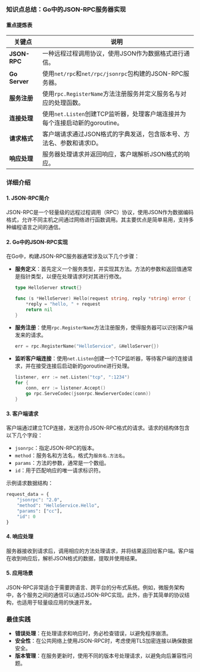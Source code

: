 ### 知识点总结：Go中的JSON-RPC服务器实现

#### 重点提炼表

| 关键点        | 说明                                                         |
| ------------- | ------------------------------------------------------------ |
| **JSON-RPC**  | 一种远程过程调用协议，使用JSON作为数据格式进行通信。         |
| **Go Server** | 使用`net/rpc`和`net/rpc/jsonrpc`包构建的JSON-RPC服务器。     |
| **服务注册**  | 使用`rpc.RegisterName`方法注册服务并定义服务名与对应的处理函数。 |
| **连接处理**  | 使用`net.Listen`创建TCP监听器，处理客户端连接并为每个连接启动新的goroutine。 |
| **请求格式**  | 客户端请求通过JSON格式的字典发送，包含版本号、方法名、参数和请求ID。 |
| **响应处理**  | 服务器处理请求并返回响应，客户端解析JSON格式的响应。         |

### 详细介绍

#### 1. JSON-RPC简介
JSON-RPC是一个轻量级的远程过程调用（RPC）协议，使用JSON作为数据编码格式，允许不同主机之间通过网络进行函数调用。其主要优点是简单易用，支持多种编程语言之间的通信。

#### 2. Go中的JSON-RPC实现

在Go中，构建JSON-RPC服务器通常涉及以下几个步骤：

- **服务定义**：首先定义一个服务类型，并实现其方法。方法的参数和返回值通常是指针类型，以便在处理请求时对其进行修改。
  
  ```go
  type HelloServer struct{}
  
  func (s *HelloServer) Hello(request string, reply *string) error {
      *reply = "hello, " + request
      return nil
  }
  ```

- **服务注册**：使用`rpc.RegisterName`方法注册服务，使得服务器可以识别客户端发来的请求。

  ```go
  err = rpc.RegisterName("HelloService", &HelloServer{})
  ```

- **监听客户端连接**：使用`net.Listen`创建一个TCP监听器，等待客户端的连接请求，并在接受连接后启动新的goroutine进行处理。

  ```go
  listener, err := net.Listen("tcp", ":1234")
  for {
      conn, err := listener.Accept()
      go rpc.ServeCodec(jsonrpc.NewServerCodec(conn))
  }
  ```

#### 3. 客户端请求
客户端通过建立TCP连接，发送符合JSON-RPC格式的请求。请求的结构体包含以下几个字段：

- `jsonrpc`：指定JSON-RPC的版本。
- `method`：服务名和方法名，格式为`服务名.方法名`。
- `params`：方法的参数，通常是一个数组。
- `id`：用于匹配响应的唯一请求标识符。

示例请求数据结构：

```python
request_data = {
    "jsonrpc": "2.0",
    "method": "HelloService.Hello",
    "params": ["cc"],
    "id": 0
}
```

#### 4. 响应处理
服务器接收到请求后，调用相应的方法处理请求，并将结果返回给客户端。客户端在收到响应后，解析JSON格式的数据，提取并使用结果。

#### 5. 应用场景
JSON-RPC非常适合于需要跨语言、跨平台的分布式系统。例如，微服务架构中，各个服务之间的通信可以通过JSON-RPC实现。此外，由于其简单的协议结构，也适用于轻量级应用的快速开发。

### 最佳实践

- **错误处理**：在处理请求和响应时，务必检查错误，以避免程序崩溃。
- **安全性**：在公共网络上使用JSON-RPC时，考虑使用TLS加密连接以确保数据安全。
- **版本管理**：在服务更新时，使用不同的版本号处理请求，以避免向后兼容性问题。

